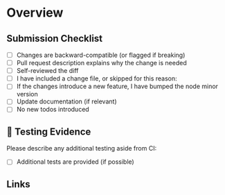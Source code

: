 # Overview

<!-- Describe your changes briefly here, with some context as to why this is needed. -->

## Submission Checklist

<!-- Please check all the boxes that apply to your pull request. -->

- [ ] Changes are backward-compatible (or flagged if breaking)
- [ ] Pull request description explains why the change is needed
- [ ] Self-reviewed the diff
- [ ] I have included a change file, or skipped for this reason: <!-- e.g. change only affects CI -->
- [ ] If the changes introduce a new feature, I have bumped the node minor version
- [ ] Update documentation (if relevant)
- [ ] No new todos introduced

<!-- Add anything here that needs to be completed before the PR can be merged. -->

## 🧪 Testing Evidence

<!-- Describe how this was tested. Include commands, logs, test outputs or paste in screen clips where useful. -->

Please describe any additional testing aside from CI:

- [ ] Additional tests are provided (if possible)

## Links

<!--
- Link any relevant Confluence or additional Jira tickets if need be
- If your PR closes some of the existing issues, please add links to them here.
  Mentioned issues will be automatically closed.
  Usage: "Closes #<issue number>", or "Closes (paste link of issue)"
-->
